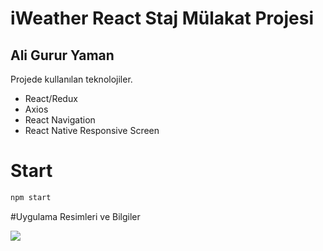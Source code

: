 # iWeather React Staj Mülakat Projesi
## Ali Gurur Yaman



Projede kullanılan teknolojiler.

- React/Redux
- Axios
- React Navigation
- React Native Responsive Screen

# Start

```sh
npm start
```

#Uygulama Resimleri ve Bilgiler

![]([https://photos.google.com/share/AF1QipNbAbCZiATnWIMQorru-rStlDqw4nsAoNGh37kn3ePOFaagWnx08bTrLyvbPUezNw/photo/AF1QipMzLQxFvhak_dgx624rjdmkDjjXa-FAVrB8eNXp?key=VGNrUzBnX05GMTVKX2o4X3FTQ2YtVGxhUkZiWGN3](https://lh3.googleusercontent.com/pw/AP1GczPz45lVVtSAduqQIxZIGoJlt8QmzXvq-JgBCzAIUrAGEWbFXoYRGmlZ_aesiyEpkGQCpVYfNVtGijsS9McqBlrGaSPeZuCsbSZCf71Tuzapy7yZ2pxrBdU8qE44-woQR5p2xgOLQi29U8954MTJY-6k=w403-h873-s-no-gm?authuser=0))

